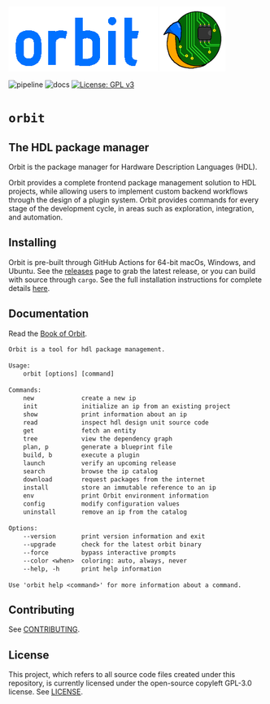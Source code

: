 ![](./docs/src/images/orbit_title_128px.png) ![](./docs/src/images/orbit_logo_128px.png)

![pipeline](https://github.com/c-rus/orbit/actions/workflows/pipeline.yml/badge.svg) ![docs](https://github.com/c-rus/orbit/actions/workflows/docs.yml/badge.svg) [![License: GPL v3](https://img.shields.io/badge/License-GPLv3-blue.svg)](https://www.gnu.org/licenses/gpl-3.0)

# `orbit`

## The HDL package manager

Orbit is the package manager for Hardware Description Languages (HDL). 
  
Orbit provides a complete frontend package management solution to HDL projects, while allowing users to implement custom backend workflows through the design of a plugin system. Orbit provides commands for every stage of the development cycle, in areas such as exploration, integration, and automation.

## Installing

Orbit is pre-built through GitHub Actions for 64-bit macOs, Windows, and Ubuntu. See the [releases](https://github.com/c-rus/orbit/releases) page to grab the latest release, or you can build with source through `cargo`. See the full installation instructions for complete details [here](https://c-rus.github.io/orbit/1_starting/1_installing.html).

## Documentation

Read the [Book of Orbit](https://c-rus.github.io/orbit/).

```
Orbit is a tool for hdl package management.

Usage:
    orbit [options] [command]

Commands:
    new             create a new ip
    init            initialize an ip from an existing project
    show            print information about an ip
    read            inspect hdl design unit source code
    get             fetch an entity
    tree            view the dependency graph
    plan, p         generate a blueprint file
    build, b        execute a plugin
    launch          verify an upcoming release
    search          browse the ip catalog 
    download        request packages from the internet
    install         store an immutable reference to an ip
    env             print Orbit environment information
    config          modify configuration values
    uninstall       remove an ip from the catalog

Options:
    --version       print version information and exit
    --upgrade       check for the latest orbit binary
    --force         bypass interactive prompts
    --color <when>  coloring: auto, always, never
    --help, -h      print help information

Use 'orbit help <command>' for more information about a command.

```

## Contributing

See [CONTRIBUTING](./CONTRIBUTING.md).

## License

This project, which refers to all source code files created under this repository, is currently licensed under the open-source copyleft GPL-3.0 license. See [LICENSE](./LICENSE).